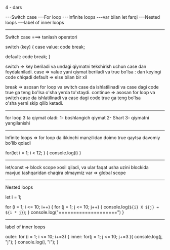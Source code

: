 4 - dars

---Switch case
---For loop
---Infinite loops
---var bilan let farqi
---Nested loops
---label of inner loops

---------------------------------

Switch case  ===>  tanlash operatori

switch (key) {
   case value: code
      break;

   default: code
      break;
}

switch => key beriladi va undagi qiymatni tekshirish uchun case dan foydalaniladi.
case => value yani qiymat beriladi va true bo'lsa : dan keyingi code chiqadi
default => else bilan bir xil

break => asosan for loop va switch case da ishlatilinadi va case dagi code true ga teng bo'lsa o'sha
         yerda to'xtaydi.
continue => asosan for loop va switch case da ishlatilinadi va case dagi code true ga teng bo'lsa  
            o'sha yerni skip qilib ketadi.

---------------------------------

for loop 3 ta qiymat oladi:
   1- boshlangich qiymat
   2- Shart
   3- qiymatni yangilanishi

---------------------------------

Infinite loops => for loop da ikkinchi manzilidan doimo true qaytsa davomiy bo'lib qoladi

for(let i = 1; i < 12; ) {
   console.log(i)
}

---------------------------------

let/const => block scope xosil qiladi, va ular faqat usha uzini blockida mavjud tashqaridan chaqira olmaymiz
var => global scope

---------------------------------

Nested loops

let i = 1;

for (i = 1; i <= 10; i++) {
  for (j = 1; j <= 10; j++) {
    console.log(`${i} X ${j} = ${i * j}`);
  }
  console.log("====================")
}

---------------------------------

label of inner loops

outer: for (i = 1; i <= 10; i+=3) {
   inner: for(j = 1; j <= 10; j+=3 ){
      console.log(j, "j");
   }
   console.log(i, "i");
}
